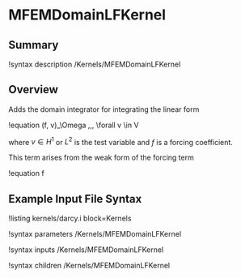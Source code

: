 # MFEMDomainLFKernel

## Summary

!syntax description /Kernels/MFEMDomainLFKernel

## Overview

Adds the domain integrator for integrating the linear form

!equation
(f, v)_\Omega \,\,\, \forall v \in V

where $v \in H^1$ or $L^2$ is the test variable and $f$ is a
forcing coefficient.

This term arises from the weak form of the forcing term

!equation
f

## Example Input File Syntax

!listing kernels/darcy.i block=Kernels

!syntax parameters /Kernels/MFEMDomainLFKernel

!syntax inputs /Kernels/MFEMDomainLFKernel

!syntax children /Kernels/MFEMDomainLFKernel
